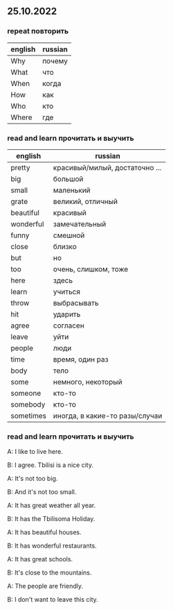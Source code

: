 
## 25.10.2022

### repeat повторить

english | russian
--------|---------
Why     | почему
What    | что
When    | когда
How     | как
Who     | кто
Where   | где

### read and learn прочитать и выучить

english | russian
--------|---------
pretty  | красивый/милый, достаточно ... 
big     | большой
small   | маленький
grate   | великий, отличный
beautiful| красивый
wonderful| замечательный
funny   | смешной
close   | близко
but     | но
too     | очень, слишком, тоже
here    | здесь
learn   | учиться
throw   | выбрасывать 
hit     | ударить
agree   | согласен
leave   | уйти
people  | люди
time    | время, один раз
body    | тело
some    | немного, некоторый
someone | кто-то
somebody| кто-то
sometimes| иногда, в какие-то разы/случаи

### read and learn прочитать и выучить

A: I like to live here.

B: I agree. Tbilisi is a nice city.

A: It's not too big.

B: And it's not too small.

A: It has great weather all year.

B: It has the Tbilisoma Holiday.

A: It has beautiful houses.

B: It has wonderful restaurants.

A: It has great schools.

B: It's close to the mountains.

A: The people are friendly.

B: I don't want to leave this city.

